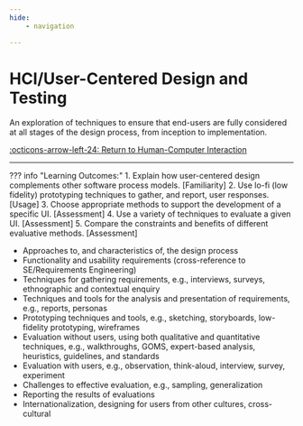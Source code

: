 ```yaml
---
hide:
    - navigation

---
```

# HCI/User-Centered Design and Testing

An exploration of techniques to ensure that end-users are fully considered at all stages of the design process, from inception to implementation.

[:octicons-arrow-left-24: Return to Human-Computer Interaction](/Knowledge-Notebook/Human-Computer-Interaction/)

---

??? info "Learning Outcomes:"
    1. Explain how user-centered design complements other software process models. [Familiarity]
    2. Use lo-fi (low fidelity) prototyping techniques to gather, and report, user responses. [Usage]
    3. Choose appropriate methods to support the development of a specific UI. [Assessment]
    4. Use a variety of techniques to evaluate a given UI. [Assessment]
    5. Compare the constraints and benefits of different evaluative methods. [Assessment]

- Approaches to, and characteristics of, the design process
- Functionality and usability requirements (cross-reference to SE/Requirements Engineering)
- Techniques for gathering requirements, e.g., interviews, surveys, ethnographic and contextual enquiry
- Techniques and tools for the analysis and presentation of requirements, e.g., reports, personas
- Prototyping techniques and tools, e.g., sketching, storyboards, low-fidelity prototyping, wireframes
- Evaluation without users, using both qualitative and quantitative techniques, e.g., walkthroughs, GOMS,
expert-based analysis, heuristics, guidelines, and standards
- Evaluation with users, e.g., observation, think-aloud, interview, survey, experiment
- Challenges to effective evaluation, e.g., sampling, generalization
- Reporting the results of evaluations
- Internationalization, designing for users from other cultures, cross-cultural
